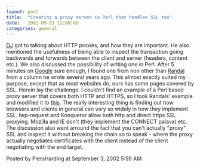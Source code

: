```yaml
---
layout: post
title:  "Creating a proxy server in Perl that handles SSL too"
date:   2002-09-03 12:00:00
categories: general
---
```



<a href='http://www.pipetree.com/qmacro/'>DJ</a> got to talking about HTTP
proxies, and how they are important.  He also mentioned the usefulness of
being able to inspect the transaction going backwards and forwards between the
client and server (headers, content etc.).  We also discussed the possibility
of writing one in Perl.  After 5 minutes on <a
href='http://www.google.com'>Google</a> sure enough, I found one from non
other than <a
href='http://www.stonehenge.com/merlyn/WebTechniques/col34.html'>Randal</a>
from a column he wrote several years ago.  This almost exactly suited my
purpose, except that as most websites do, ours has some pages covered by SSL.
Herein lay the challenge.  I couldn't find an example of a Perl based proxy
server that covers both HTTP and HTTPS, so I took Randals' example and
modified it to <a href='/download/proxy.pl'>this</a>.  The really interesting
thing is finding out how browsers and clients in general can vary so widely in
how they implement SSL.  lwp-request and Konqueror allow both http and direct
https SSL proxying.  Mozilla and IE don't (they implement the CONNECT palava) etc.<br/>
The discussion also went arround the fact that you can't actually "proxy" SSL and inspect it without breaking the chain so to speak - where the proxy actually negotiates certificates with the client instead of the client negotiating with the end target.

<div id="a000014more"><div id="more">

</div></div>

<p class="posted">Posted by PiersHarding at September  3, 2002  5:59 AM</p>






